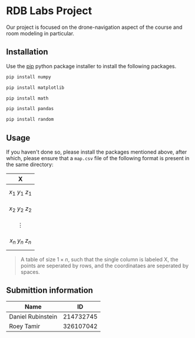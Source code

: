 # RDB Labs Project

Our project is focused on the drone-navigation aspect of the course and room modeling in particular.

## Installation

Use the [pip](https://pip.pypa.io/en/stable/) python package installer to install the following packages.

```bash
pip install numpy
```
```bash
pip install matplotlib
```
```bash
pip install math
```
```bash
pip install pandas
```
```bash
pip install random
```

## Usage

If you haven't done so, please install the packages mentioned above, after which, please ensure that a `map.csv` file of the following format is present in the same directory:


| X |
| ---|
| $$x_1 \ y_1 \ z_1$$ |
| $$x_2 \ y_2 \ z_2$$ |
| $$\vdots$$ |
| $$x_n \ y_n \ z_n$$ |

> A table of size $1\times n$, such that the single column is labeled X, the points are seperated by rows, and the coordinataes are seperated by spaces.


## Submittion information
| Name  | ID |
| ------------- | ------------- |
| Daniel Rubinstein  | 214732745  |
| Roey Tamir  | 326107042  |
